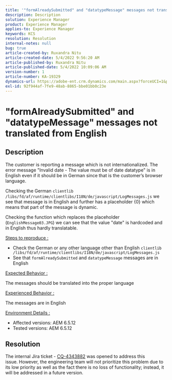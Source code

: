 ```yaml
---
title: '"formAlreadySubmitted" and "datatypeMessage" messages not translated from English'
description: Description
solution: Experience Manager
product: Experience Manager
applies-to: Experience Manager
keywords: KCS
resolution: Resolution
internal-notes: null
bug: true
article-created-by: Ruxandra Nitu
article-created-date: 5/4/2022 9:56:20 AM
article-published-by: Ruxandra Nitu
article-published-date: 5/4/2022 10:09:06 AM
version-number: 1
article-number: KA-19329
dynamics-url: https://adobe-ent.crm.dynamics.com/main.aspx?forceUCI=1&pagetype=entityrecord&etn=knowledgearticle&id=e7458870-90cb-ec11-a7b5-6045bd00db25
exl-id: 92f944af-7fe9-48ab-8865-bbe01bb0c23e
---
```

# "formAlreadySubmitted" and "datatypeMessage" messages not translated from English

## Description


The customer is reporting a message which is not internationalized. The error message "Invalid date - The value must be of date datatype" is in English even if it should be in German since that is the customer’s browser language.

Checking the German `clientlib /libs/fd/af/runtime/clientlibs/I18N/de/javascript/LogMessages.js` we see that message is in English and further has a placeholder {0} which means that part of the message is dynamic.

Checking the function which replaces the placeholder (`EnglishMessage03.JPG`) we can see that the value "date" is hardcoded and in English thus hardly translatable.

<u>Steps to reproduce :</u>

- Check the German or any other language other than English `clientlib /libs/fd/af/runtime/clientlibs/I18N/de/javascript/LogMessages.js`
- See that `formAlreadySubmitted` and `datatypeMessage` messages are in English


<u>Expected Behavior :</u>

The messages should be translated into the proper language

<u>Experienced Behavior :</u>

The messages are in English

<u>Environment Details :</u>

- Affected versions: AEM 6.5.12
- Tested versions: AEM 6.5.12



## Resolution


The internal Jira ticket - [CQ-4343882](https://jira.corp.adobe.com/browse/CQ-4343882) was opened to address this issue. However, the engineering team will not prioritize this problem due to its low priority as well as the fact there is no loss of functionality; instead, it will be addressed in a future version.
